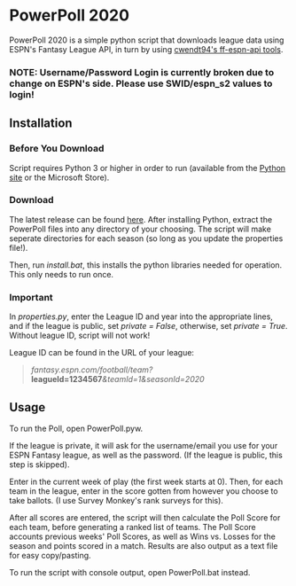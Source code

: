 # PowerPoll 2020
PowerPoll 2020 is a simple python script that downloads league data using ESPN's Fantasy League API, in turn by using [cwendt94's ff-espn-api tools](https://github.com/cwendt94/ff-espn-api).
### NOTE: Username/Password Login is currently broken due to change on ESPN's side. Please use SWID/espn_s2 values to login!
##  Installation
### Before You Download
Script requires Python 3 or higher in order to run (available from the [Python site](https://www.python.org/downloads/) or the Microsoft Store).

### Download
The latest release can be found [here](https://github.com/alexteeter/PowerPoll/releases).
After installing Python, extract the PowerPoll files into any directory of your choosing. The script will make seperate directories for each season (so long as you update the properties file!).

Then, run *install.bat*, this installs the python libraries needed for operation. This only needs to run once.
### Important
In *properties.py*, enter the League ID and year into the appropriate lines, and if the league is public, set *private = False*, otherwise, set *private = True*. Without league ID, script will not work!

League ID can be found in the URL of your league:
>*fantasy.espn.com/football/team?*__leagueId=1234567__*&teamId=1&seasonId=2020*

## Usage

To run the Poll, open PowerPoll.pyw.

If the league is private, it will ask for the username/email you use for your ESPN Fantasy league, as well as the password. (If the league is public, this step is skipped).

Enter in the current week of play (the first week starts at 0). Then, for each team in the league, enter in the score gotten from however you choose to take ballots. (I use Survey Monkey's rank surveys for this).

After all scores are entered, the script will then calculate the Poll Score for each team, before generating a ranked list of teams. The Poll Score accounts previous weeks' Poll Scores, as well as Wins vs. Losses for the season and points scored in a match.
Results are also output as a text file for easy copy/pasting.

To run the script with console output, open PowerPoll.bat instead.

